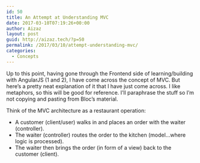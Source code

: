 ```yaml
---
id: 50
title: An Attempt at Understanding MVC
date: 2017-03-10T07:19:26+00:00
author: Aizaz
layout: post
guid: http://aizaz.tech/?p=50
permalink: /2017/03/10/attempt-understanding-mvc/
categories:
  - Concepts
---
```

Up to this point, having gone through the Frontend side of learning/building with AngularJS (1 and 2), I have come across the concept of MVC. But here&#8217;s a pretty neat explanation of it that I have just come across. I like metaphors, so this will be good for reference. I&#8217;ll paraphrase the stuff so I&#8217;m not copying and pasting from Bloc&#8217;s material.

Think of the MVC architecture as a restaurant operation:

  * A customer (client/user) walks in and places an order with the waiter (controller).
  * The waiter (controller) routes the order to the kitchen (model&#8230;where logic is processed).
  * The waiter then brings the order (in form of a view) back to the customer (client).